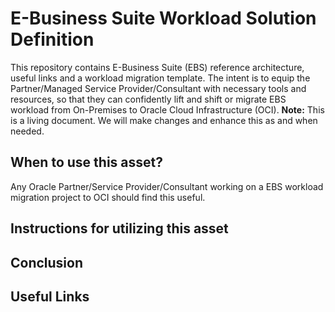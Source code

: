 # E-Business Suite Workload Solution Definition

This repository contains E-Business Suite (EBS) reference architecture, useful links and a workload migration template. The intent is to equip the Partner/Managed Service Provider/Consultant with necessary tools and resources, so that they can confidently lift and shift or migrate EBS workload from On-Premises to Oracle Cloud Infrastructure (OCI). 
__Note:__ This is a living document. We will make changes and enhance this as and when needed.  


## When to use this asset?

Any Oracle Partner/Service Provider/Consultant working on a EBS workload migration project to OCI should find this useful.

## Instructions for utilizing this asset


## Conclusion


## Useful Links
